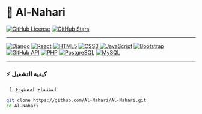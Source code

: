 # 🌟 Al-Nahari 

[![GitHub License](https://img.shields.io/github/license/Al-Nahari/Al-Nahari?color=blue)](https://github.com/Al-Nahari/Al-Nahari/blob/main/LICENSE)
[![GitHub Stars](https://img.shields.io/github/stars/Al-Nahari/Al-Nahari?style=social)](https://github.com/Al-Nahari/Al-Nahari/stargazers)

---
 [![Django](https://img.shields.io/badge/Django-092E20?style=for-the-badge&logo=django&logoColor=white)](https://www.djangoproject.com/)    [![React](https://img.shields.io/badge/React-61DAFB?style=for-the-badge&logo=react&logoColor=black)](https://reactjs.org/)  [![HTML5](https://img.shields.io/badge/HTML5-E34F26?style=for-the-badge&logo=html5&logoColor=white)](https://developer.mozilla.org/en-US/docs/Web/HTML)  [![CSS3](https://img.shields.io/badge/CSS3-1572B6?style=for-the-badge&logo=css3&logoColor=white)](https://developer.mozilla.org/en-US/docs/Web/CSS)  [![JavaScript](https://img.shields.io/badge/JavaScript-F7DF1E?style=for-the-badge&logo=javascript&logoColor=black)](https://developer.mozilla.org/en-US/docs/Web/JavaScript)  [![Bootstrap](https://img.shields.io/badge/Bootstrap-7952B3?style=for-the-badge&logo=bootstrap&logoColor=white)](https://getbootstrap.com/)  [![GitHub API](https://img.shields.io/badge/GitHub_API-181717?style=for-the-badge&logo=github&logoColor=white)](https://docs.github.com/en/rest) [![PHP](https://img.shields.io/badge/PHP-777BB4?style=for-the-badge&logo=php&logoColor=white)](https://www.php.net/)  [![PostgreSQL](https://img.shields.io/badge/PostgreSQL-336791?style=for-the-badge&logo=postgresql&logoColor=white)](https://www.postgresql.org/)  [![MySQL](https://img.shields.io/badge/MySQL-4479A1?style=for-the-badge&logo=mysql&logoColor=white)](https://www.mysql.com/) 
 

---

### ⚡ **كيفية التشغيل**  
1. استنساخ المستودع:  
```bash
git clone https://github.com/Al-Nahari/Al-Nahari.git
cd Al-Nahari
